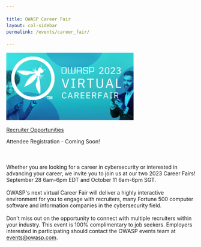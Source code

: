 ```yaml
---

title: OWASP Career Fair
layout: col-sidebar
permalink: /events/career_fair/

---
```


![CareerFairLogo](/assets/images/CareerFair.png)


[Recruiter Opportunities](/assets/images/OWASP_CareerFair_2023.pdf)

Attendee Registration - Coming Soon!
<br><br>
<br><br>
Whether you are looking for a career in cybersecurity or interested in advancing your career, we invite you to join us at our two 2023 Career Fairs! September 28 6am-6pm EDT and October 11 6am-6pm SGT.
<br><br>
OWASP's next virtual Career Fair will deliver a highly interactive environment for you to engage with recruiters, many Fortune 500 computer software and information companies in the cybersecurity field. 
<br><br>
Don't miss out on the opportunity to connect with multiple recruiters within your industry. This event is 100% complimentary to job seekers. Employers interested in participating should contact the OWASP events team at [events@owasp.com](mailto:events@owasp.com).
